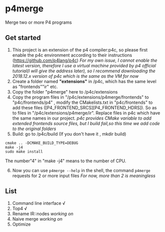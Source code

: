 # p4merge
 Merge two or more P4 programs

## Get started
1. This project is an extension of the p4 compiler:p4c, so please first enable the p4c environment according to their instructions (https://github.com/p4lang/p4c)  *For my own issue, I cannot enable the latest version, therefore I use a virtual machine provided by p4 official tutorial(I will give the address later), so I recommend downloading the 2018.12.x version of p4c which is the same as the VM for now*
2. Create a folder named **"extensions"** in /p4c, which has the same level as "frontends""ir" etc.
3. Copy the folder "p4merge" here to /p4c/extensions
4. Copy the program files in "/p4c/extensions/p4merge/frontends" to "p4c/frontends/p4" , modify the CMakelists.txt in "p4c/frontends" to add these files ([P4_FRONTEND_SRCS][P4_FRONTEND_HDRS]). So as to files in "/p4c/extensions/p4merge/ir". Replace files in p4c which have the same names in our project.  *p4c provides CMake variable to add extended frontends source files, but I build fail,so this time we add code to the original folders*
5. Build: go to /p4c/build (If you don't have it , mkdir build)
```
cmake .. -DCMAKE_BUILD_TYPE=DEBUG
make -j4
sudo make install
```
  The number"4" in "make -j4" means to the number of CPU. 
  
  6. Now you can use `p4merge --help` in the shell, the command `p4merge` requests for 2 or more input files *For now, more than 2 is meaningless*

## List
1. Command line interface  √
2. Top4      √
3. Rename IR::nodes     *working on*
4.  Naive merge  *working on*
5.  Optimize


